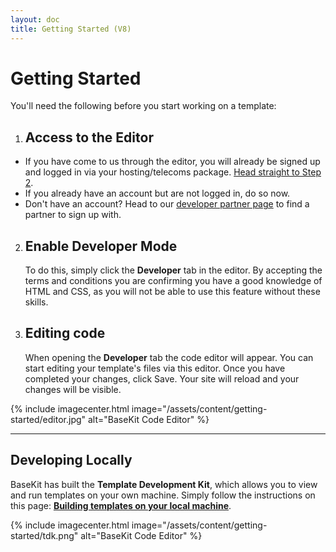```yaml
---
layout: doc
title: Getting Started (V8)
---
```


# Getting Started

You'll need the following before you start working on a template:

1. ## Access to the Editor
  * If you have come to us through the editor, you will already be signed up and logged in via your hosting/telecoms package. [Head straight to Step 2](#enable-developer-mode).
  * If you already have an account but are not logged in, do so now.
  * Don't have an account? Head to our [developer partner page](http://www.basekit.com/our-partners) to find a partner to sign up with.

2. ## Enable Developer Mode
   To do this, simply click the **Developer** tab in the editor.
   By accepting the terms and conditions you are confirming you have a good knowledge of HTML and CSS, as you will not be able to use this feature without these skills.

3. ## Editing code
   When opening the **Developer** tab the code editor will appear. You can start editing your template's files via this editor. Once you have completed your changes, click Save. Your site will reload and your changes will be visible.

{% include imagecenter.html image="/assets/content/getting-started/editor.jpg" alt="BaseKit Code Editor" %}

---

## Developing Locally

BaseKit has built the **Template Development Kit**, which allows you to view and run templates on your own machine. Simply follow the instructions on this page: **[Building templates on your local machine](/getting-started/local-development/)**.

{% include imagecenter.html image="/assets/content/getting-started/tdk.png" alt="BaseKit Code Editor" %}
